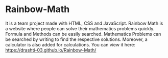 # Rainbow-Math
It is a team project made with HTML, CSS and JavaScript.
Rainbow Math is a website where people can solve their mathematics problems quickly. Formula and Methods can be easily searched. Mathematics Problems can be searched by writing to find the respective solutions. Moreover, a calculator is also added for calculations.
You can view it here:
https://drashti-03.github.io/Rainbow-Math/

